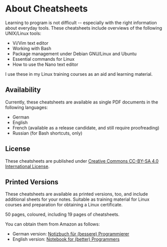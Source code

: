 # About Cheatsheets

Learning to program is not difficult -- especially with the right information about everyday tools. These cheatsheets include overviews of the following UNIX/Linux tools:

- Vi/Vim text editor
- Working with Bash
- Package management under Debian GNU/Linux and Ubuntu
- Essential commands for Linux
- How to use the Nano text editor

I use these in my Linux training courses as an aid and learning material.

## Availability

Currently, these cheatsheets are available as single PDF documents in the following languages:

- German
- English
- French (available as a release candidate, and still require proofreading)
- Russian (for Bash shortcuts, only)

## License

These cheatsheets are published under [Creative Commons CC-BY-SA 4.0 International License](https://creativecommons.org/licenses/by-sa/4.0/).

## Printed Versions

These cheatsheets are available as printed versions, too, and include additional sheets for your notes. Suitable as training material for Linux courses and preparation for obtaining a Linux certificate.

50 pages, coloured, including 19 pages of cheatsheets.

You can obtain them from Amazon as follows:

- German version: [Notizbuch für (bessere) Programmierer](https://www.amazon.de/Notizbuch-bessere-Programmierer-Frank-Hofmann/dp/B0CJBG4GML)
- English version: [Notebook for (better) Programmers](https://www.amazon.de/Notebook-better-Programmers-Frank-Hofmann/dp/B0CPPTLLTK)
